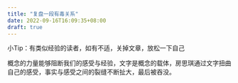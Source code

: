 ```yaml
---
title: "复盘一段有毒关系"
date: 2022-09-16T16:09:35+08:00
draft: true
---
```




小Tip：有类似经验的读者，如有不适，关掉文章，放松一下自己

概念的力量能够阻断我们的感受与经验，文字是概念的载体，房思琪通过文字扭曲自己的感受，事实与感受之间的裂缝不断扯大，最后被吞没。
